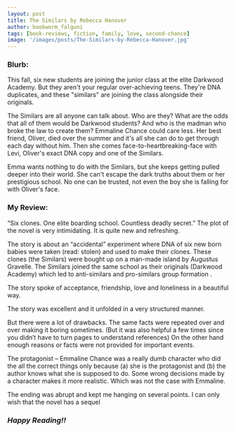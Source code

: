 ```yaml
---
layout: post
title: The Similars by Rebecca Hanover
author: bookworm_falguni
tags: [book-reviews, fiction, family, love, second-chance]
image: '/images/posts/The-Similars-by-Rebecca-Hanover.jpg'
---
```

### **Blurb:**
This fall, six new students are joining the junior class at the elite Darkwood Academy. But they aren't your regular over-achieving teens. They're DNA duplicates, and these "similars" are joining the class alongside their originals.

The Similars are all anyone can talk about. Who are they? What are the odds that all of them would be Darkwood students? And who is the madman who broke the law to create them? Emmaline Chance could care less. Her best friend, Oliver, died over the summer and it's all she can do to get through each day without him. Then she comes face-to-heartbreaking-face with Levi, Oliver's exact DNA copy and one of the Similars.

Emma wants nothing to do with the Similars, but she keeps getting pulled deeper into their world. She can't escape the dark truths about them or her prestigious school. No one can be trusted, not even the boy she is falling for with Oliver's face.

### **My Review:**
“Six clones. One elite boarding school. Countless deadly secret.”
The plot of the novel is very intimidating. It is quite new and refreshing.

The story is about an “accidental” experiment where DNA of six new born babies were taken (read: stolen) and used to make their clones. These clones (the Similars) were bought up on a man-made island by Augustus Gravelle. The Similars joined the same school as their originals (Darkwood Academy) which led to anti-similars and pro-similars group formation .

The story spoke of acceptance, friendship, love and loneliness in a beautiful way.

The story was excellent and it unfolded in a very structured manner.

But there were a lot of drawbacks.
The same facts were repeated over and over making it boring sometimes. (But it was also helpful a few times since you didn’t have to turn pages to understand references)
On the other hand enough reasons or facts were not provided for important events.

The protagonist – Emmaline Chance was a really dumb character who did the all the correct things only because (a) she is the protagonist and (b) the author knows what she is supposed to do.
Some wrong decisions made by a character makes it more realistic. Which was not the case with Emmaline.

The ending was abrupt and kept me hanging on several points.
I can only wish that the novel has a sequel

### ***Happy Reading!!***
